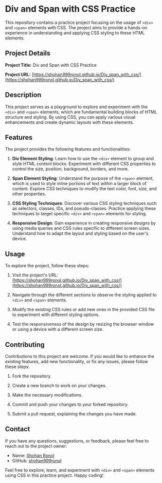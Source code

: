 # Div and Span with CSS Practice

This repository contains a practice project focusing on the usage of `<div>` and `<span>` elements with CSS. The project aims to provide a hands-on experience in understanding and applying CSS styling to these HTML elements.

## Project Details

**Project Title:** Div and Span with CSS Practice

**Project URL:** [https://shohan999ronol.github.io/Div_span_with_css/](https://shohan999ronol.github.io/Div_span_with_css/)

## Description

This project serves as a playground to explore and experiment with the `<div>` and `<span>` elements, which are fundamental building blocks of HTML structure and styling. By using CSS, you can apply various visual enhancements and create dynamic layouts with these elements.

## Features

The project provides the following features and functionalities:

1. **Div Element Styling**: Learn how to use the `<div>` element to group and style HTML content blocks. Experiment with different CSS properties to control the size, position, background, borders, and more.

2. **Span Element Styling**: Understand the purpose of the `<span>` element, which is used to style inline portions of text within a larger block of content. Explore CSS techniques to modify the text color, font, size, and other properties.

3. **CSS Styling Techniques**: Discover various CSS styling techniques such as selectors, classes, IDs, and pseudo-classes. Practice applying these techniques to target specific `<div>` and `<span>` elements for styling.

4. **Responsive Design**: Gain experience in creating responsive designs by using media queries and CSS rules specific to different screen sizes. Understand how to adapt the layout and styling based on the user's device.

## Usage

To explore the project, follow these steps:

1. Visit the project's URL: [https://shohan999ronol.github.io/Div_span_with_css/](https://shohan999ronol.github.io/Div_span_with_css/)

2. Navigate through the different sections to observe the styling applied to `<div>` and `<span>` elements.

3. Modify the existing CSS rules or add new ones in the provided CSS file to experiment with different styling options.

4. Test the responsiveness of the design by resizing the browser window or using a device with a different screen size.

## Contributing

Contributions to this project are welcome. If you would like to enhance the existing features, add new functionality, or fix any issues, please follow these steps:

1. Fork the repository.

2. Create a new branch to work on your changes.

3. Make the necessary modifications.

4. Commit and push your changes to your forked repository.

5. Submit a pull request, explaining the changes you have made.

## Contact

If you have any questions, suggestions, or feedback, please feel free to reach out to the project owner:

- Name: [Shohan Ronol](https://github.com/shohan999ronol)
- GitHub: [shohan999ronol](https://github.com/shohan999ronol)

Feel free to explore, learn, and experiment with `<div>` and `<span>` elements using CSS in this practice project. Happy coding!
